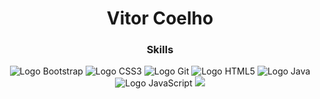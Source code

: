 <header>
  <h1 align="center">Vitor Coelho</h1>
<header>

<div>
  <h3>Skills</h3>
  <img src="https://img.shields.io/badge/Bootstrap-563D7C?style=for-the-badge&logo=bootstrap&logoColor=white" alt="Logo Bootstrap">
  <img src="https://img.shields.io/badge/CSS3-1572B6?style=for-the-badge&logo=css3&logoColor=white" alt="Logo CSS3">
  <img src="https://img.shields.io/badge/Git-E20230?style=for-the-badge&logo=git&logoColor=white" alt="Logo Git">
  <img src="https://img.shields.io/badge/HTML5-E34F26?style=for-the-badge&logo=html5&logoColor=white" alt="Logo HTML5">
  <img src="https://img.shields.io/badge/Java-ED8B00?style=for-the-badge&logo=java&logoColor=white" alt="Logo Java">
  <img src="https://img.shields.io/badge/JavaScript-F7DF1E?style=for-the-badge&logo=javascript&logoColor=black" alt="Logo JavaScript">
  <img src="https://img.shields.io/badge/MySQL-00000F?style=for-the-badge&logo=mysql&logoColor=white alt="Logo MySQL">
</div>


